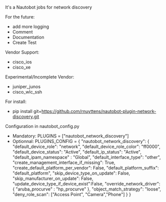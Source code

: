 It's a Nautobot jobs for network discovery

For the future:
 - add more logging
 - Comment 
 - Documentation
 - Create Test

Vendor Support:
 - cisco_ios
 - cisco_xe

Experimental/Incomplete Vendor:
 - juniper_junos
 - cisco_wlc_ssh


For install:
 - pip install git+https://github.com/rnuyttens/nautobot-plugin-network-discovery.git

Configuration in nautobot_config.py

 - Mandatory:
    PLUGINS =  ["nautobot_network_discovery"]
 - Optionnal:
    PLUGINS_CONFIG = {
        "nautobot_network_discovery": {
            "default_device_role": "network",
            "default_device_role_color": "ff0000",
            "default_device_status": "Active",
            "default_ip_status": "Active",
            "default_ipam_namespace" : "Global",
            "default_interface_type": "other",
            "create_management_interface_if_missing": True,
            "create_default_platform_per_vendor": False,
            "default_platform_suffix": "default_platform",
            "skip_device_type_on_update": False,
            "skip_manufacturer_on_update": False,
            "update_device_type_if_device_exist":False, 
            "override_network_driver": {
                    "aruba_procurve" : "hp_procurve"
                },
            "object_match_strategy": "loose",
            "deny_role_scan": ["Access Point", "Camera","Phone"]
        }
    }
